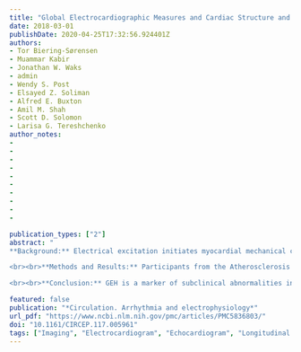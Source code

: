 ```yaml
---
title: "Global Electrocardiographic Measures and Cardiac Structure and Function: The Atherosclerosis Risk in Communities (ARIC) Study"
date: 2018-03-01
publishDate: 2020-04-25T17:32:56.924401Z
authors: 
- Tor Biering-Sørensen
- Muammar Kabir
- Jonathan W. Waks
- admin
- Wendy S. Post
- Elsayed Z. Soliman
- Alfred E. Buxton
- Amil M. Shah
- Scott D. Solomon
- Larisa G. Tereshchenko
author_notes:
-
-
-
-
-
-
-
-
-
-

publication_types: ["2"]
abstract: "
**Background:** Electrical excitation initiates myocardial mechanical contraction and coordinates myocardial pumping. We hypothesized that ECG global electrical heterogeneity (GEH) and its longitudinal changes are associated with cardiac structure and function.

<br><br>**Methods and Results:** Participants from the Atherosclerosis Risk in Communities (ARIC) study (N=5,114; 58% female; 22% African Americans) with resting 12-lead ECGs (visits 1–5) and echocardiographic assessment of left ventricular ejection fraction (LVEF), LV global longitudinal strain, LV mass index (LVMi), LV end-diastolic (LVEDVi), and end-systolic volume index (LVESVi) at visit 5 were included. Longitudinal analysis included ARIC participants (N=14,609) with measured GEH at visits 1–4. GEH was quantified by spatial ventricular gradient, QRS-T angle, and sum absolute QRST integral (SAI QRST). Cross-sectional and longitudinal regressions were adjusted for manifest and subclinical cardiovascular disease (CVD). Having 4 abnormal GEH parameters was associated with a 6.4%(95% CI 5.5–7.3%) LVEF decline, a 24.2 (95%CI 21.5–26.9) g/m2 increase in LVMi, a 10.3 (95%CI 8.9–11.7) mL/m2 increase in LVEDVi, and a 7.8 (95%CI 6.9–8.6) mL/m2 increase in LVESVi. Altogether, clinical and ECG parameters accounted for approximately 1/3rd of LV volume and 20% of systolic function variability. The associations were significantly stronger in CVD. SAI QRST increased by 20 mV*ms for each 3-year period in participants who demonstrated LV dilatation at visit 5. Sudden cardiac death victims demonstrated rapid GEH worsening, while those with LV dysfunction demonstrated slow GEH worsening. Healthy aging was associated with a distinct pattern of SVG azimuth decrement.  

<br><br>**Conclusion:** GEH is a marker of subclinical abnormalities in cardiac structure and function."

featured: false
publication: "*Circulation. Arrhythmia and electrophysiology*"
url_pdf: "https://www.ncbi.nlm.nih.gov/pmc/articles/PMC5836803/"
doi: "10.1161/CIRCEP.117.005961"
tags: ["Imaging", "Electrocardiogram", "Echocardiogram", "Longitudinal Cohort Study"]
---
```


